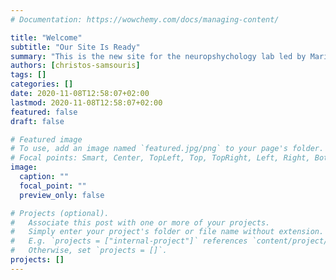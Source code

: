 ```yaml
---
# Documentation: https://wowchemy.com/docs/managing-content/

title: "Welcome"
subtitle: "Our Site Is Ready"
summary: "This is the new site for the neuropshychology lab led by Marietta Papadatou-Pastou."
authors: [christos-samsouris]
tags: []
categories: []
date: 2020-11-08T12:58:07+02:00
lastmod: 2020-11-08T12:58:07+02:00
featured: false
draft: false

# Featured image
# To use, add an image named `featured.jpg/png` to your page's folder.
# Focal points: Smart, Center, TopLeft, Top, TopRight, Left, Right, BottomLeft, Bottom, BottomRight.
image:
  caption: ""
  focal_point: ""
  preview_only: false

# Projects (optional).
#   Associate this post with one or more of your projects.
#   Simply enter your project's folder or file name without extension.
#   E.g. `projects = ["internal-project"]` references `content/project/deep-learning/index.md`.
#   Otherwise, set `projects = []`.
projects: []
---
```

